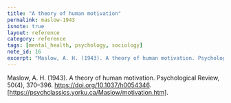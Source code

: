 ```yaml
---
title: "A theory of human motivation"
permalink: maslow-1943
isnote: true
layout: reference
category: reference
tags: [mental_health, psychology, sociology]
note_id: 16
excerpt: "Maslow, A. H. (1943). A theory of human motivation. Psychological Review, 50(4), 370–396. https://doi.org/10.1037/h0054346. [https://psychclassics.yorku.ca/Maslow/motivation.htm]."
---
```

Maslow, A. H. (1943). A theory of human motivation. Psychological Review, 50(4), 370–396. https://doi.org/10.1037/h0054346. [https://psychclassics.yorku.ca/Maslow/motivation.htm].
